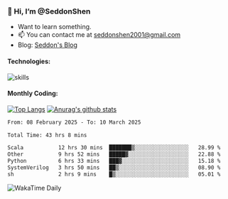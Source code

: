 ### 👋 Hi, I’m @SeddonShen
- Want to learn something.
- 📫 You can contact me at seddonshen2001@gmail.com
- Blog: [Seddon's Blog](https://seddonshen.github.io/)
#### Technologies:

![skills](https://skillicons.dev/icons?i=scala,js,html,css,bootstrap,jquery,c,cpp,cloudflare,django,docker,flask,git,github,githubactions,linux,latex,mysql,nodejs,ps,php,pr,py,raspberrypi,redis,unreal,v,vscode,vue,bash)

#### Monthly Coding:
[![Top Langs](https://github-readme-stats.vercel.app/api/top-langs?username=seddonshen&show_icons=true&locale=en&layout=compact&hide=html&langs_count=8)](https://github.com/SeddonShen/)
[![Anurag's github stats](https://github-readme-stats.vercel.app/api?username=SeddonShen&count_private=true&show_icons=true)](https://github.com/anuraghazra/github-readme-stats)
<!--START_SECTION:waka-->

```txt
From: 08 February 2025 - To: 10 March 2025

Total Time: 43 hrs 8 mins

Scala           12 hrs 30 mins  ███████▒░░░░░░░░░░░░░░░░░   28.99 %
Other           9 hrs 52 mins   █████▓░░░░░░░░░░░░░░░░░░░   22.88 %
Python          6 hrs 33 mins   ███▓░░░░░░░░░░░░░░░░░░░░░   15.18 %
SystemVerilog   3 hrs 50 mins   ██▒░░░░░░░░░░░░░░░░░░░░░░   08.90 %
sh              2 hrs 9 mins    █▒░░░░░░░░░░░░░░░░░░░░░░░   05.01 %
```

<!--END_SECTION:waka-->

![WakaTime Daily](https://wakatime.com/share/@seddon2001/61a7e342-5f12-4fea-bf92-1fac161e97d6.svg)
<!---
SeddonShen/SeddonShen is a ✨ special ✨ repository because its `README.md` (this file) appears on your GitHub profile.
You can click the Preview link to take a look at your changes.
--->
